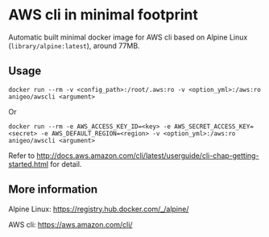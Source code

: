 AWS cli in minimal footprint
============================

Automatic built minimal docker image for AWS cli based on Alpine Linux (`library/alpine:latest`), around 77MB.

## Usage
```
docker run --rm -v <config_path>:/root/.aws:ro -v <option_yml>:/aws:ro anigeo/awscli <argument>
```

Or

```
docker run --rm -e AWS_ACCESS_KEY_ID=<key> -e AWS_SECRET_ACCESS_KEY=<secret> -e AWS_DEFAULT_REGION=<region> -v <option_yml>:/aws:ro anigeo/awscli <argument>
```

Refer to <http://docs.aws.amazon.com/cli/latest/userguide/cli-chap-getting-started.html> for detail.

## More information
Alpine Linux: <https://registry.hub.docker.com/_/alpine/>

AWS cli: <https://aws.amazon.com/cli/>
